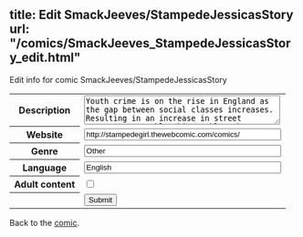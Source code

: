 title: Edit SmackJeeves/StampedeJessicasStory
url: "/comics/SmackJeeves_StampedeJessicasStory_edit.html"
---
Edit info for comic SmackJeeves/StampedeJessicasStory

<form name="comic" action="http://gaepostmail.appspot.com/comic/" method="post">
<table class="comicinfo">
<tr>
<th>Description</th><td><textarea name="description" cols="40" rows="3">Youth crime is on the rise in England as the gap between social classes increases. Resulting in an increase in street &quot;gangs.&quot; To tackle this problem the government made a plan to reform these unruly teenagers by giving these youths an incentive. Which was providing them with their own housing and &quot;pocket&quot; money but only if they study a course of the government's choice, stay out of trouble and attend classes as often as necessary. A quick fix to a very complicated problem. Stampede:~ Jessica's story is about a troubled angry girl stuck under one of the government's incentives and her empathetic classmate named Ryam who befriends her. But as Jessica slowly falls back into street gang culture, Ryam also finds himself falling in with her as he tries to help her to stop. Deep into a downward spiral of fight clubs, hatred and gang rivalry. Will both of them get out of it alive or will it end tragically? Is there any hope for a hurt and struggling youth? Has some mature themes and swearing. Based 100% on real life, in my hometown in South London. Its an urban street comic. Updates: Depends. 3-4 pages every week/couple/few weeks max.</textarea></td>
</tr>
<tr>
<th>Website</th><td><input type="text" name="url" value="http://stampedegirl.thewebcomic.com/comics/" size="40"/></td>
</tr>
<tr>
<th>Genre</th><td><input type="text" name="genre" value="Other" size="40"/></td>
</tr>
<tr>
<th>Language</th><td><input type="text" name="language" value="English" size="40"/></td>
</tr>
<tr>
<th>Adult content</th><td><input type="checkbox" name="adult" value="adult" /></td>
</tr>
<tr>
<th></th><td>
<input type="hidden" name="comic" value="SmackJeeves_StampedeJessicasStory" />
<input type="submit" name="submit" value="Submit" />
</td>
</tr>
</table>
</form>

Back to the [comic](SmackJeeves_StampedeJessicasStory.html).

